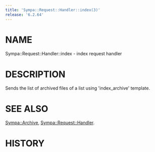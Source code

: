 ```yaml
---
title: 'Sympa::Request::Handler::index(3)'
release: '6.2.64'
---
```


# NAME

Sympa::Request::Handler::index - index request handler

# DESCRIPTION

Sends the list of archived files of a list using 'index\_archive' template.

# SEE ALSO

[Sympa::Archive](./Sympa-Archive.3.md), [Sympa::Request::Handler](./Sympa-Request-Handler.3.md).

# HISTORY
